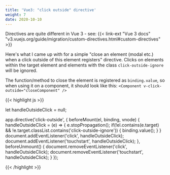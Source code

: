 ```yaml
---
title: 'Vue3: "click outside" directive'
weight: 7
date: 2020-10-10
---
```


Directives are quite different in Vue 3 - see: {{< link-ext "Vue 3 docs" "v3.vuejs.org/guide/migration/custom-directives.html#custom-directives" >}}

Here's what I came up with for a simple "close an element (modal etc.) when a click outside of this element registers" directive. Clicks on elements within the target element and elements with the class `click-outside-ignore` will be ignored.

The function/method to close the element is registered as `binding.value`, so when using it on a component, it should look like this: `<Component v-click-outside="closeComponent" />`

{{< highlight js >}}

let handleOutsideClick = null;

app.directive('click-outside', {
  beforeMount(el, binding, vnode) {
    handleOutsideClick = (e) => {
      e.stopPropagation();
      if(!el.contains(e.target) && !e.target.classList.contains('click-outside-ignore')) {
        binding.value();
      }
    }
    document.addEventListener('click', handleOutsideClick);
    document.addEventListener('touchstart', handleOutsideClick);
  },
  beforeUnmount() {
    document.removeEventListener('click', handleOutsideClick);
    document.removeEventListener('touchstart', handleOutsideClick);
  }
});

{{< /highlight >}}